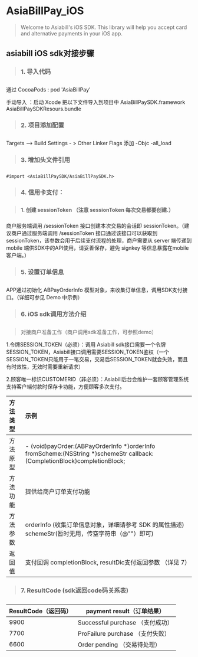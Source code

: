 **<h1>AsiaBillPay_iOS</h1>**

> Welcome to Asiabill's iOS SDK. This library will help you accept card and alternative payments in your iOS app.

**<h2>asiabill iOS sdk对接步骤</h2>**

> **<h3>1. 导入代码 <h3>**

通过 CocoaPods : pod 'AsiaBillPay' 

手动导入 ：启动 Xcode 把以下文件导入到项目中
AsiaBillPaySDK.framework
AsiaBillPaySDKResours.bundle

> **<h3>2. 项目添加配置 <h3>**

Targets –> Build Settings - > Other Linker Flags 添加 -Objc -all_load

> **<h3>3. 增加头文件引用 <h3>** 

	#import <AsiaBillPaySDK/AsiaBillPaySDK.h>
	
> **<h3>4. 信用卡支付：<h3>**
	
> **<h4>1. 创建 sessionToken （注意 sessionToken 每次交易都要创建.）<h3>**
	
商户服务端调用 /sessionToken 接口创建本次交易的会话即 sessionToken。（建议商户通过服务端调用 /sessionToken 接口通过该接口可以获取到 sessionToken，该参数会用于后续支付流程的处理，商户需要从 server 端传递到 mobile 端供SDK中的API使用，请妥善保存，避免 signkey 等信息暴露在mobile客户端。）
 


> **<h3>5.  设置订单信息 <h3>** 
	
APP通过初始化 ABPayOrderInfo 模型对象，来收集订单信息，调用SDK支付接口。（详细可参见 Demo 中示例）
	
  
> **<h3>6. iOS sdk调用方法介绍<h3>**

> 对接商户准备工作（商户调用sdk准备工作，可参照demo）

1.令牌SESSION_TOKEN（必须）：调用 Asiabill sdk接口需要一个令牌SESSION_TOKEN，Asiabill接口调用需要SESSION_TOKEN鉴权（一个SESSION_TOKEN只能用于一笔交易，交易后SESSION_TOKEN就会失效，而且有时效性，无效时需要重新请求）

2.顾客唯一标识CUSTOMERID（非必须）：Asiabill后台会维护一套顾客管理系统支持客户端付款时保存卡功能，方便顾客多次支付。 
	
| 方法类型 | 示例| 
| :------ | :------ |
| 方法原型	       |    - (void)payOrder:(ABPayOrderInfo *)orderInfo fromScheme:(NSString *)schemeStr callback:(CompletionBlock)completionBlock;   |
| 方法功能	       |        提供给商户订单支付功能                                   |
| 方法参数	       |        orderInfo (收集订单信息对象，详细请参考 SDK 的属性描述) schemeStr(暂时无用，传空字符串（@""）即可)  |
| 返回值	          |        支付回调 completionBlock, resultDic支付返回参数 （详见 7）     |
	

 > **<h3>7. ResultCode (sdk返回code码关系表) <h3>**
  
| ResultCode（返回码） | payment result（订单结果） | 
| ------ | ------ |
| 9900            |    Successful purchase  （支付成功）        |
| 7700            |    ProFailure purchase  （支付失败）        |
| 6600            |    Order pending        （交易待处理）      |
